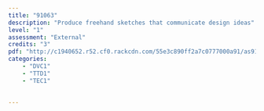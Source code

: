 ```yaml
---
title: "91063"
description: "Produce freehand sketches that communicate design ideas"
level: "1"
assessment: "External"
credits: "3"
pdf: "http://c1940652.r52.cf0.rackcdn.com/55e3c890ff2a7c0777000a91/as91063.pdf"
categories:
    - "DVC1"
    - "TTD1"
    - "TEC1"
    
    
---
```

